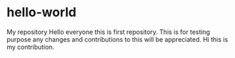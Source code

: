 # hello-world
My repository
Hello everyone this is first repository.
This is for testing purpose any changes and contributions to this will be appreciated.
Hi this is my contribution.
